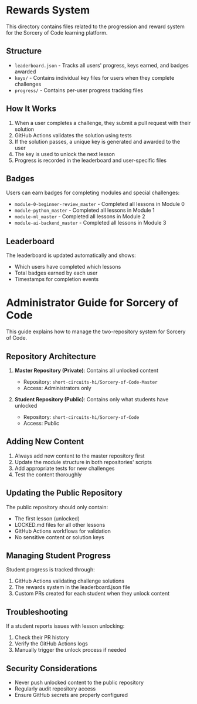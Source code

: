 # Rewards System

This directory contains files related to the progression and reward system for the Sorcery of Code learning platform.

## Structure

- `leaderboard.json` - Tracks all users' progress, keys earned, and badges awarded
- `keys/` - Contains individual key files for users when they complete challenges
- `progress/` - Contains per-user progress tracking files

## How It Works

1. When a user completes a challenge, they submit a pull request with their solution
2. GitHub Actions validates the solution using tests
3. If the solution passes, a unique key is generated and awarded to the user
4. The key is used to unlock the next lesson
5. Progress is recorded in the leaderboard and user-specific files

## Badges

Users can earn badges for completing modules and special challenges:

- `module-0-beginner-review_master` - Completed all lessons in Module 0
- `module-python_master` - Completed all lessons in Module 1
- `module-ml_master` - Completed all lessons in Module 2
- `module-ai-backend_master` - Completed all lessons in Module 3

## Leaderboard

The leaderboard is updated automatically and shows:
- Which users have completed which lessons
- Total badges earned by each user
- Timestamps for completion events 

# Administrator Guide for Sorcery of Code

This guide explains how to manage the two-repository system for Sorcery of Code.

## Repository Architecture

1. **Master Repository (Private)**: Contains all unlocked content
   - Repository: `short-circuits-hi/Sorcery-of-Code-Master`
   - Access: Administrators only

2. **Student Repository (Public)**: Contains only what students have unlocked
   - Repository: `short-circuits-hi/Sorcery-of-Code`
   - Access: Public

## Adding New Content

1. Always add new content to the master repository first
2. Update the module structure in both repositories' scripts
3. Add appropriate tests for new challenges
4. Test the content thoroughly

## Updating the Public Repository

The public repository should only contain:
- The first lesson (unlocked)
- LOCKED.md files for all other lessons
- GitHub Actions workflows for validation
- No sensitive content or solution keys

## Managing Student Progress

Student progress is tracked through:
1. GitHub Actions validating challenge solutions
2. The rewards system in the leaderboard.json file
3. Custom PRs created for each student when they unlock content

## Troubleshooting

If a student reports issues with lesson unlocking:
1. Check their PR history
2. Verify the GitHub Actions logs
3. Manually trigger the unlock process if needed

## Security Considerations

- Never push unlocked content to the public repository
- Regularly audit repository access
- Ensure GitHub secrets are properly configured 